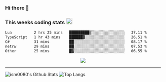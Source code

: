 ### Hi there 👋

<!--START_SECTION:giphy-->
<!--END_SECTION:giphy-->

### This weeks coding stats <img src="https://media1.giphy.com/media/LmNwrBhejkK9EFP504/giphy.gif?cid=ecf05e4723nsktnyyj53u162g7cy5rjqfg6gz06kxdg5y55g&rid=giphy.gif" width="20" height="20" />
<!--START_SECTION:waka-->

```txt
Lua          2 hrs 25 mins   █████████▒░░░░░░░░░░░░░░░   37.11 %
TypeScript   1 hr 43 mins    ██████▓░░░░░░░░░░░░░░░░░░   26.51 %
C#           31 mins         ██░░░░░░░░░░░░░░░░░░░░░░░   08.17 %
netrw        29 mins         ██░░░░░░░░░░░░░░░░░░░░░░░   07.53 %
Other        25 mins         █▓░░░░░░░░░░░░░░░░░░░░░░░   06.55 %
```

<!--END_SECTION:waka-->

<!--START_SECTION:comicstrip-->
<p align="center">
 <a href="https://xkcd.com/">
 <img src="https://imgs.xkcd.com/comics/modes_of_transportation.png" />
</a>
</p>
<!--END_SECTION:comicstrip-->

---

![ism0080's Github Stats](https://github-readme-stats.vercel.app/api?username=ism0080&show_icons=true%hide_border=true&hide=issues)
![Top Langs](https://github-readme-stats.vercel.app/api/top-langs/?username=ism0080&layout=compact)

<!--
**ism0080/ism0080** is a ✨ _special_ ✨ repository because its `README.md` (this file) appears on your GitHub profile.

Here are some ideas to get you started:

- 🔭 I’m currently working on ...
- 🌱 I’m currently learning ...
- 👯 I’m looking to collaborate on ...
- 🤔 I’m looking for help with ...
- 💬 Ask me about ...
- 📫 How to reach me: ...
- 😄 Pronouns: ...
- ⚡ Fun fact: ...
-->
